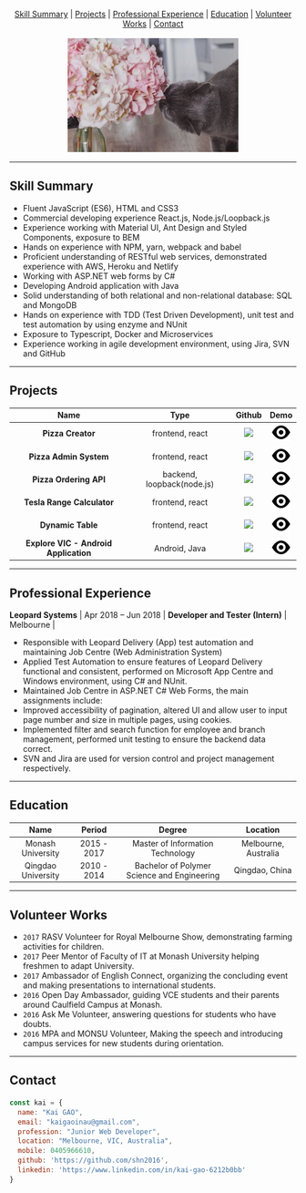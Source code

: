 <p align="center">
  <a href="#skill-summary">Skill Summary</a> |
  <a href="#projects">Projects</a> |
  <a href="#professional-experience">Professional Experience</a> |
  <a href="#education">Education</a> |
  <a href="#volunteer-works">Volunteer Works</a> |
  <a href="#contact">Contact</a>
  <br><br>
  <img src="./assets/main.jpg" width="300" height="200" >
</p>

----
## Skill Summary
*	Fluent JavaScript (ES6), HTML and CSS3
*	Commercial developing experience React.js, Node.js/Loopback.js
*	Experience working with Material UI, Ant Design and Styled Components, exposure to BEM
*	Hands on experience with NPM, yarn, webpack and babel
*	Proficient understanding of RESTful web services, demonstrated experience with AWS, Heroku and Netlify
*	Working with ASP.NET web forms by C#
*	Developing Android application with Java
*	Solid understanding of both relational and non-relational database: SQL and MongoDB
*	Hands on experience with TDD (Test Driven Development), unit test and test automation by using enzyme and NUnit
*	Exposure to Typescript, Docker and Microservices
*	Experience working in agile development environment, using Jira, SVN and GitHub

----

## Projects
| Name | Type | Github | Demo |
|:---:|:---:|:---:|:---:|
| **Pizza Creator** | frontend, react | [<img src="https://github.com/favicon.ico">](https://github.com/shn2016/react-pizza-creator ) | [![demo logo](./assets/eye.svg)](https://shn2016.github.io/react-pizza-creator/) |
| **Pizza Admin System** | frontend, react | [<img src="https://github.com/favicon.ico">](https://github.com/shn2016/pizza-creator-admin/) | [![demo logo](./assets/eye.svg)](https://shn2016.github.io/pizza-creator-admin/) |
| **Pizza Ordering API** | backend, loopback(node.js) | [<img src="https://github.com/favicon.ico">](https://github.com/shn2016/kai-pizza-admin-api) | [![demo logo](./assets/eye.svg)](https://pizza-admin-api.herokuapp.com/explorer/) |
| **Tesla Range Calculator** | frontend, react | [<img src="https://github.com/favicon.ico">](https://github.com/shn2016/tesla-range-calculator) | [![demo logo](./assets/eye.svg)](https://shn2016.github.io/tesla-range-calculator/) |
| **Dynamic Table** | frontend, react | [<img src="https://github.com/favicon.ico">](https://github.com/shn2016/dynamic-table) | [![demo logo](/assets/eye.svg)](ttps://shn2016.github.io/dynamic-table/) |
| **Explore VIC - Android Application** | Android, Java | [<img src="https://github.com/favicon.ico">](https://github.com/shn2016/ExploreVIC) | [![demo logo](./assets/eye.svg)](https://www.youtube.com/watch?v=Ko3uKH162s8&feature=youtu.be) |

----

## Professional Experience
**Leopard Systems** | Apr 2018 – Jun 2018 | **Developer and Tester (Intern)** | Melbourne |
*	Responsible with Leopard Delivery (App) test automation and maintaining Job Centre (Web Administration System)
*	Applied Test Automation to ensure features of Leopard Delivery functional and consistent, performed on Microsoft App Centre and Windows environment, using C# and NUnit. 
*	Maintained Job Centre in ASP.NET C# Web Forms, the main assignments include:
*	Improved accessibility of pagination, altered UI and allow user to input page number and size in multiple pages, using cookies.
*	Implemented filter and search function for employee and branch management, performed unit testing to ensure the backend data correct. 
*	SVN and Jira are used for version control and project management respectively.

----

## Education

| Name | Period | Degree | Location |
|:---:|:---:|:---:|:---:|
| Monash University |2015 - 2017| Master of Information Technology | Melbourne, Australia |
| Qingdao University |2010 - 2014| Bachelor of Polymer Science and Engineering | Qingdao, China |

----

## Volunteer Works
*	`2017` RASV Volunteer for Royal Melbourne Show, demonstrating farming activities for children.
*	`2017` Peer Mentor of Faculty of IT at Monash University helping freshmen to adapt University.
*	`2017` Ambassador of English Connect, organizing the concluding event and making presentations to international students.
*	`2016` Open Day Ambassador, guiding VCE students and their parents around Caulfield Campus at Monash.
*	`2016` Ask Me Volunteer, answering questions for students who have doubts.
*	`2016` MPA and MONSU Volunteer, Making the speech and introducing campus services for new students during orientation.

----

## Contact

```javascript
const kai = {
  name: "Kai GAO",
  email: "kaigaoinau@gmail.com",
  profession: "Junior Web Developer",
  location: "Melbourne, VIC, Australia",
  mobile: 0405966610,
  github: 'https://github.com/shn2016',
  linkedin: 'https://www.linkedin.com/in/kai-gao-6212b0bb'
}
```
